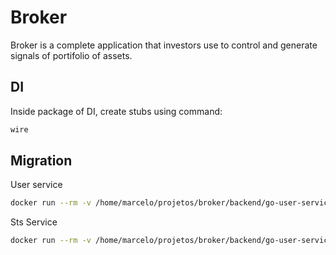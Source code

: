 # Broker

Broker is a complete application that investors use to control and generate signals of portifolio of assets.

## DI

Inside package of DI, create stubs using command:

```sh
wire
```

## Migration

User service
```sh
docker run --rm -v /home/marcelo/projetos/broker/backend/go-user-service/scripts/migration:/flyway/sql flyway/flyway -url=jdbc:postgresql://host.docker.internal:5432/broker_user_database -user=postgres -password=123456 migrate
```
Sts Service

```sh
docker run --rm -v /home/marcelo/projetos/broker/backend/go-user-service/scripts/migration:/flyway/sql flyway/flyway -url=jdbc:postgresql://host.docker.internal:5432/broker_user_database -user=postgres -password=123456 migrate
```
